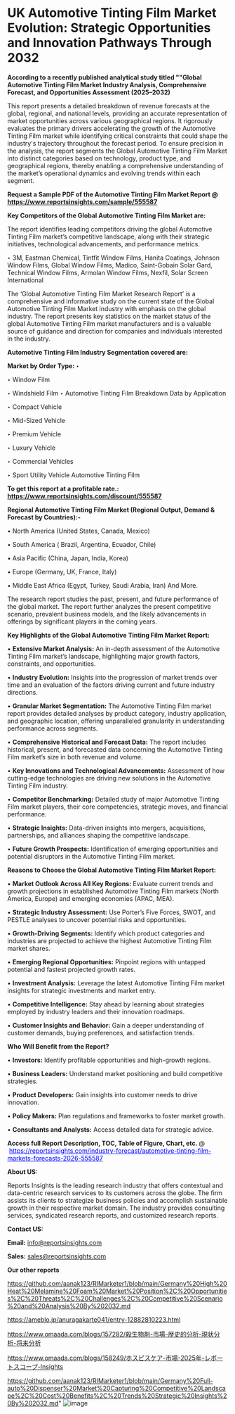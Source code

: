 # UK Automotive Tinting Film Market Evolution: Strategic Opportunities and Innovation Pathways Through 2032

<strong>According to a recently published analytical study titled ""Global Automotive Tinting Film Market Industry Analysis, Comprehensive Forecast, and Opportunities Assessment (2025–2032)</strong>

This report presents a detailed breakdown of revenue forecasts at the global, regional, and national levels, providing an accurate representation of market opportunities across various geographical regions. It rigorously evaluates the primary drivers accelerating the growth of the Automotive Tinting Film market while identifying critical constraints that could shape the industry's trajectory throughout the forecast period. To ensure precision in the analysis, the report segments the Global Automotive Tinting Film Market into distinct categories based on technology, product type, and geographical regions, thereby enabling a comprehensive understanding of the market’s operational dynamics and evolving trends within each segment.

<strong>Request a Sample PDF of the Automotive Tinting Film Market Report </strong><strong>@<a href=https://www.reportsinsights.com/sample/555587 style=color:#0000ff;> https://www.reportsinsights.com/sample/555587</a></strong></font>

<strong>Key Competitors of the Global Automotive Tinting Film Market are:</strong>

The report identifies leading competitors driving the global Automotive Tinting Film market’s competitive landscape, along with their strategic initiatives, technological advancements, and performance metrics.

‣ 3M, Eastman Chemical, Tintfit Window Films, Hanita Coatings, Johnson Window Films, Global Window Films, Madico, Saint-Gobain Solar Gard, Technical Window Films, Armolan Window Films, Nexfil, Solar Screen International

The ‘Global Automotive Tinting Film Market Research Report’ is a comprehensive and informative study on the current state of the Global Automotive Tinting Film Market industry with emphasis on the global industry. The report presents key statistics on the market status of the global Automotive Tinting Film market manufacturers and is a valuable source of guidance and direction for companies and individuals interested in the industry.

<strong>Automotive Tinting Film Industry Segmentation covered are:</strong>

<strong>Market by Order Type: </strong>
‣ 

‣ Window Film

‣ Windshield Film
‣ Automotive Tinting Film Breakdown Data by Application

‣ Compact Vehicle

‣ Mid-Sized Vehicle

‣ Premium Vehicle

‣ Luxury Vehicle

‣ Commercial Vehicles

‣ Sport Utility Vehicle
Automotive Tinting Film

<strong>To get this report at a profitable rate.: <a href=https://www.reportsinsights.com/discount/555587 style=color:#0000ff;>https://www.reportsinsights.com/discount/555587</a></strong></font>

<strong>Regional Automotive Tinting Film Market (Regional Output, Demand &amp; Forecast by Countries):-</strong>

• North America (United States, Canada, Mexico)

• South America ( Brazil, Argentina, Ecuador, Chile)

• Asia Pacific (China, Japan, India, Korea)

• Europe (Germany, UK, France, Italy)

• Middle East Africa (Egypt, Turkey, Saudi Arabia, Iran) And More.

The research report studies the past, present, and future performance of the global market. The report further analyzes the present competitive scenario, prevalent business models, and the likely advancements in offerings by significant players in the coming years.

<strong>Key Highlights of the Global Automotive Tinting Film Market Report:</strong>

• <strong>Extensive Market Analysis:</strong> An in-depth assessment of the Automotive Tinting Film market’s landscape, highlighting major growth factors, constraints, and opportunities.

• <strong>Industry Evolution:</strong> Insights into the progression of market trends over time and an evaluation of the factors driving current and future industry directions.

• <strong>Granular Market Segmentation:</strong> The Automotive Tinting Film market report provides detailed analyses by product category, industry application, and geographic location, offering unparalleled granularity in understanding performance across segments.

• <strong>Comprehensive Historical and Forecast Data:</strong> The report includes historical, present, and forecasted data concerning the Automotive Tinting Film market’s size in both revenue and volume.

• <strong>Key Innovations and Technological Advancements:</strong> Assessment of how cutting-edge technologies are driving new solutions in the Automotive Tinting Film industry.

• <strong>Competitor Benchmarking:</strong> Detailed study of major Automotive Tinting Film market players, their core competencies, strategic moves, and financial performance.

• <strong>Strategic Insights:</strong> Data-driven insights into mergers, acquisitions, partnerships, and alliances shaping the competitive landscape.

• <strong>Future Growth Prospects:</strong> Identification of emerging opportunities and potential disruptors in the Automotive Tinting Film market.

<strong>Reasons to Choose the Global Automotive Tinting Film Market Report:</strong>

• <strong>Market Outlook Across All Key Regions:</strong> Evaluate current trends and growth projections in established Automotive Tinting Film markets (North America, Europe) and emerging economies (APAC, MEA).

• <strong>Strategic Industry Assessment:</strong> Use Porter’s Five Forces, SWOT, and PESTLE analyses to uncover potential risks and opportunities.

• <strong>Growth-Driving Segments:</strong> Identify which product categories and industries are projected to achieve the highest Automotive Tinting Film market shares.

• <strong>Emerging Regional Opportunities:</strong> Pinpoint regions with untapped potential and fastest projected growth rates.

• <strong>Investment Analysis:</strong> Leverage the latest Automotive Tinting Film market insights for strategic investments and market entry.

• <strong>Competitive Intelligence:</strong> Stay ahead by learning about strategies employed by industry leaders and their innovation roadmaps.

• <strong>Customer Insights and Behavior:</strong> Gain a deeper understanding of customer demands, buying preferences, and satisfaction trends.

<strong>Who Will Benefit from the Report?</strong>

• <strong>Investors:</strong> Identify profitable opportunities and high-growth regions.

• <strong>Business Leaders:</strong> Understand market positioning and build competitive strategies.

• <strong>Product Developers:</strong> Gain insights into customer needs to drive innovation.

• <strong>Policy Makers:</strong> Plan regulations and frameworks to foster market growth.

• <strong>Consultants and Analysts:</strong> Access detailed data for strategic advice.
</ul>
<strong>Access full Report Description, TOC, Table of Figure, Chart, etc. </strong>@  <a href=https://reportsinsights.com/industry-forecast/automotive-tinting-film-markets-forecasts-2026-555587 style=color:#0000ff;>https://reportsinsights.com/industry-forecast/automotive-tinting-film-markets-forecasts-2026-555587</a></font>

<strong><strong>About US</strong>:</strong>

Reports Insights is the leading research industry that offers contextual and data-centric research services to its customers across the globe. The firm assists its clients to strategize business policies and accomplish sustainable growth in their respective market domain. The industry provides consulting services, syndicated research reports, and customized research reports.

<strong>Contact US:</strong>

<p class=""""><b>Email:</b> <a href=mailto:info@reportsinsights.com>info@reportsinsights.com</a></p>
<p class=""""><b>Sales:</b> <a href=mailto:sales@reportsinsights.com>sales@reportsinsights.com</a></p>

<strong>Our other reports</strong>

<a href=https://github.com/aanak123/RIMarketer1/blob/main/Germany%20High%20Heat%20Melamine%20Foam%20Market%20Position%2C%20Opportunities%2C%20Threats%2C%20Challenges%2C%20Competitive%20Scenario%20and%20Analysis%20By%202032.md>https://github.com/aanak123/RIMarketer1/blob/main/Germany%20High%20Heat%20Melamine%20Foam%20Market%20Position%2C%20Opportunities%2C%20Threats%2C%20Challenges%2C%20Competitive%20Scenario%20and%20Analysis%20By%202032.md</a>

<a href=https://ameblo.jp/anuragakarte041/entry-12882810223.html>https://ameblo.jp/anuragakarte041/entry-12882810223.html</a>

<a href=https://www.omaada.com/blogs/157282/殺生物剤-市場-歴史的分析-現状分析-将来分析>https://www.omaada.com/blogs/157282/殺生物剤-市場-歴史的分析-現状分析-将来分析</a>

<a href=https://www.omaada.com/blogs/158249/ホスピスケア-市場-2025年-レポートスコープ-Insights>https://www.omaada.com/blogs/158249/ホスピスケア-市場-2025年-レポートスコープ-Insights</a>

<a href=https://github.com/aanak123/RIMarketer1/blob/main/Germany%20Full-auto%20Dispenser%20Market%20Capturing%20Competitive%20Landscape%2C%20Cost%20Benefits%2C%20Trends%20Strategic%20Insights%20By%202032.md>https://github.com/aanak123/RIMarketer1/blob/main/Germany%20Full-auto%20Dispenser%20Market%20Capturing%20Competitive%20Landscape%2C%20Cost%20Benefits%2C%20Trends%20Strategic%20Insights%20By%202032.md</a>"
![image](https://github.com/user-attachments/assets/55f32734-2eb0-4314-b91f-7b8e03352f3d)
